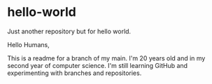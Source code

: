 # hello-world
Just another repository but for hello world.

Hello Humans,

This is a readme for a branch of my main. I'm 20 years old and in my second year of computer science.
I'm still learning GitHub and experimenting with branches and repositories.
